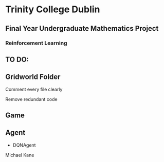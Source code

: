 # Trinity College Dublin
## Final Year Undergraduate Mathematics Project
### Reinforcement Learning 

**TO DO**:
---
Gridworld Folder
---
Comment every file clearly

Remove redundant code

**Game**
---

**Agent**
---
* DQNAgent






Michael Kane
